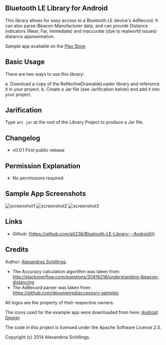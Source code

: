 Bluetooth LE Library for Android
-----------
This library allows for easy access to a Bluetooth LE device's AdRecord.
It can also parse iBeacon Manufacturer data, and can provide Distance indicators (Near, Far, Immediate) and inaccurate (due to realworld issues) distance approximation.

Sample app available on the [Play Store](https://play.google.com/store/apps/details?id=uk.co.alt236.btlescan) 


Basic Usage
-----------
There are two ways to use this library:

a. Download a copy of the ReflectiveDrawableLoader library and reference it in your project.
b. Create a Jar file (see Jarification below) and add it into your project.

Jarification
-----------
Type `ant jar` at the root of the Library Project to produce a Jar file.

Changelog
-----------
* v0.0.1 First public release

Permission Explanation
-----------
* No permissions required
	
Sample App Screenshots
-----------
![screenshot1](https://github.com/alt236/Bluetooth-LE-Library---Android/raw/master/screenshots/screenshot_1.png)
![screenshot2](https://github.com/alt236/Bluetooth-LE-Library---Android/raw/master/screenshots/screenshot_2.png)
![screenshot3](https://github.com/alt236/Bluetooth-LE-Library---Android/raw/master/screenshots/screenshot_3.png)

Links
-----------
* Github: [https://github.com/alt236/Bluetooth-LE-Library---Android]()

Credits
-----------
Author: [Alexandros Schillings](https://github.com/alt236).

* The Accuracy calculation algorithm was taken from: http://stackoverflow.com/questions/20416218/understanding-ibeacon-distancing
* The AdRecord parser was taken from: https://github.com/devunwired/accessory-samples

All logos are the property of their respective owners.

The icons used for the example app were downloaded from here: [Android Design](http://developer.android.com/design/downloads/index.htm)

The code in this project is licensed under the Apache Software License 2.0.

Copyright (c) 2014 Alexandros Schillings.